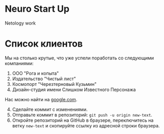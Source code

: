 # Neuro Start Up

Netology work

# Список клиентов

Мы на столько крутые, что уже успели поработать со следующими компаниями:

1. ООО "Рога и копыта"
2. Издательство "Чистый лист"
3. Космопорт "Черезтерновый Кузьмин"
4. Дизайн-студия имени Слишком Известного Персонажа

Нас можно найти на [google.com](https://www.google.com).

4. Сделайте коммит с изменениями.  
5. Отправьте коммит в репозиторий: `git push -u origin new-text`.  
6. Откройте репозиторий на GitHub в браузере, переключитесь на ветку `new-text` и скопируйте ссылку из адресной строки браузера.

